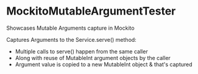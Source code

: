 # MockitoMutableArgumentTester
Showcases Mutable Arguments capture in Mockito

Captures Arguments to the Service.serve() method: 
 - Multiple calls to serve() happen from the same caller 
 - Along with reuse of MutableInt argument objects by the caller
 - Argument value is copied to a new MutableInt object & that's captured
